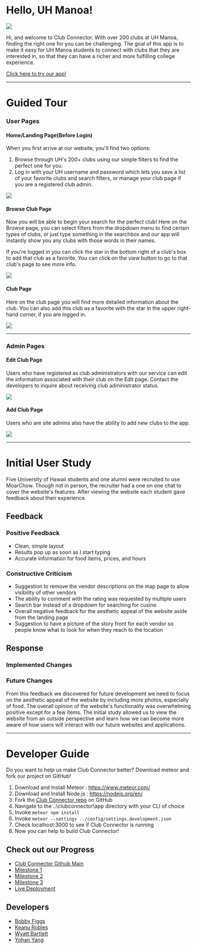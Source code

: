 # Hello, UH Manoa!
<img class="ui huge image" src="https://raw.githubusercontent.com/clubconnector/clubconnector.github.io/master/doc/club.jpg">

Hi, and welcome to Club Connector. With over 200 clubs at UH Manoa, finding the right one for you can be challenging. The goal of this app is to make it easy for UH Manoa students to connect with clubs that they are interested in, so that they can have a richer and more fulfilling college experience.

<a href="http://clubconnector.meteorapp.com/">Click here to try our app!</a>

---

# Guided Tour

### User Pages

#### Home/Landing Page(Before Login)
When you first arrive at our website, you'll find two options:

1. Browse through UH's 200+ clubs using our simple filters to find the perfect one for you.
2. Log in with your UH username and password which lets you save a list of your favorite clubs and search filters, or manage your club page if you are a registered club admin.

<img class="ui huge image" src="https://raw.githubusercontent.com/clubconnector/clubconnector.github.io/master/doc/home-landing-M3.png">


#### Browse Club Page
Now you will be able to begin your search for the perfect club! Here on the Browse page, you can select filters from the dropdown menu to find certain types of clubs, or just type something in the searchbox and our app will instantly show you any clubs with those words in their names.

If you're logged in you can click the star in the bottom right of a club's box to add that club as a favorite. You can click on the view button to go to that club's page to see more info.

<img class="ui huge image" src="https://raw.githubusercontent.com/clubconnector/clubconnector.github.io/master/doc/Browse_Clubs_M3.JPG"> 


#### Club Page
Here on the club page you will find more detailed information about the club. You can also add this club as a favorite with the star in the upper right-hand corner, if you are logged in.

<img class="ui huge image" src="https://raw.githubusercontent.com/clubconnector/clubconnector.github.io/master/doc/club-profile-M3.png">

---

### Admin Pages

#### Edit Club Page
Users who have registered as club administrators with our service can edit the information associated with their club on the Edit page. Contact the developers to inquire about receiving club administrator status.

<img class="ui huge image" src="https://raw.githubusercontent.com/clubconnector/clubconnector.github.io/master/doc/Edit_Club_M3.jpg">


#### Add Club Page
Users who are site admins also have the ability to add new clubs to the app.

<img class="ui huge image" src="https://raw.githubusercontent.com/clubconnector/clubconnector.github.io/master/doc/Add_Club_M3.jpg">

---

# Initial User Study
Five University of Hawaii students and one alumni were recruited to use MoarChow. Though not in person, the recruiter had a one on one chat to cover the website's features. After viewing the website each student gave feedback about their experience.

## Feedback

### Positive Feedback
+ Clean, simple layout
+ Results pop up as soon as I start typing
+ Accurate information for food items, prices, and hours 

### Constructive Criticism 
+ Suggestion to remove the vendor descriptions on the map page to allow visibility of other vendors 
+ The ability to comment with the rating was requested by multiple users 
+ Search bar instead of a dropdown for searching for cusine  
+ Overall negative feedback for the aesthetic appeal of the website aside from the landing page 
+ Suggestion to have a picture of the story front for each vendor so people know what to look for when they reach to the location

## Response

### Implemented Changes

### Future Changes

From this feedback we discovered for future development we need to focus on the aesthetic appeal of the website by including more photos, especially of food. The overall opinion of the website's functionality was overwhelming positive except for a few items. The initial study allowed us to view the website from an outside perspective and learn how we can become more aware of how users will interact with our future websites and applications.

---

# Developer Guide
Do you want to help us make Club Connector better? Download meteor and fork our project on GitHub!

1. Download and Install Meteor : https://www.meteor.com/
2. Download and Install Node.js : https://nodejs.org/en/
3. Fork the [Club Connector repo](https://github.com/clubconnector) on GitHub
4. Navigate to the ..\clubconnector\app directory with your CLI of choice
5. Invoke ```meteor npm install```
6. Invoke ```meteor --settings ../config/settings.development.json```
7. Check localhost:3000 to see if Club Connector is running
8. Now you can help to build Club Connector!

## Check out our Progress
 + [Club Connector Github Main](https://github.com/clubconnector)
 + [Milestone 1](https://github.com/clubconnector/clubconnector/projects/1)
 + [Milestone 2](https://github.com/clubconnector/clubconnector/projects/2)
 + [Milestone 3](https://github.com/clubconnector/clubconnector/projects/3)
 + [Live Deployment](http://clubconnector.meteorapp.com/home)

## Developers
 + [Bobby Figgs](https://rfiggs.github.io/)
 + [Keanu Robles](https://keanur.github.io/)
 + [Wyatt Bartlett](https://wyattbartlett.github.io/)
 + [Yohan Yang](https://yohanyang.github.io/)
